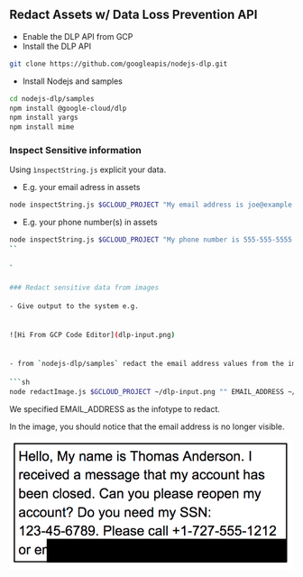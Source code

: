 ## Redact Assets w/ Data Loss Prevention API 


- Enable the DLP API from GCP 
- Install the DLP API

```sh
git clone https://github.com/googleapis/nodejs-dlp.git
```

- Install Nodejs and samples 
```sh
cd nodejs-dlp/samples
npm install @google-cloud/dlp
npm install yargs
npm install mime
```


### Inspect Sensitive information
Using `ìnspectString.js` explicit your data.

- E.g. your email adress in assets
```sh
node inspectString.js $GCLOUD_PROJECT "My email address is joe@example.com."
```
- E.g. your phone number(s) in assets
```sh
node inspectString.js $GCLOUD_PROJECT "My phone number is 555-555-5555."
``

`

### Redact sensitive data from images

- Give output to the system e.g.


![Hi From GCP Code Editor](dlp-input.png)


- from `nodejs-dlp/samples` redact the email address values from the image

```sh
node redactImage.js $GCLOUD_PROJECT ~/dlp-input.png "" EMAIL_ADDRESS ~/dlp-redacted.png
```

We specified EMAIL_ADDRESS as the infotype to redact. 

In the image, you should notice that the email address is no longer visible.

![This is cool!](dlp-redacted.png)


 